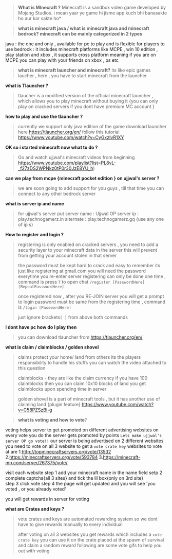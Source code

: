 > **What is MInecraft ?**
Minecraft is a sandbox video game developed by Mojang Studios.
i mean yaar ye game hi jisme app kuch bhi banasakte ho aur kar sakte ho*

> **what is minecraft java / what is minecraft java and minecraft bedrock?
 minecraft can be mainly categorized in 2 types**

 java : the one and only , available for pc to play and is flexible for players to use
 bedrock :  it includes minecraft platforms like MCPE , win 10 edition , play station and xbox , it supports cross platform meaning if you are on MCPE you can play with your friends on xbox , ps etc

> **what is minecraft launcher and minecraft?**
its like epic games laucher ,
here , you have to start minecraft from the launcher

**what is Tlauncher ?**
> tlaucher is a modified version of the official minecraft launcher , which allows you to play minecraft without buying it {you can only play on cracked servers if you dont have premium MC account }

**how to play and use the tlauncher ?**
> currently we support only java edition of the game
> download launcher here https://tlauncher.org/en/
> follow this tutorial 
> https://www.youtube.com/watch?v=CyGxzIvR1XY

**OK so i started minecraft now what to do ?**
> Go and watch ujjwal's minecraft videos from beginning 
> https://www.youtube.com/playlist?list=PL8vL-_f27zDS2WPNkz0tP0r30JzE8YU_h)


**can we play from mcpe {minecraft pocket edition } on ujjwal's server ?**
> we are soon going to add support for you guys , till that time you can connect to any other bedrock server

**what is server ip and name**
> for ujjwal's server put 
> server name : Ujjwal OP
> server ip : play.technogamerz.in
> alternate : play.technogamerz.gq {use any one of ip s}

**How to register and login ?** 
> registering is only enabled on cracked servers , 
> you need to add a security layer to your minecraft data in the server 
> this will prevent from getting your account stolen in that server
> 
> the password must be kept hard to crack and easy to remember 
> its just like registering at gmail.com
> you will need the password everytime you re-enter server 
> registering can only be done one time , command is 
> press `T` to open chat
> `/register [PasswordHere] [RepeatPasswordHere]` 
> 
> once registered now , after you RE-JOIN server you will get a prompt to login 
> password must be same from the registering time , command is
> `/login [PasswordHere]`
> 
> just ignore brackets`[ ]` from above both commands

__**I dont have pc how do I play then**__
> you can download tlauncher from https://tlauncher.org/en/

**what is claim / claimblocks / golden shovel**
> claims protect your home/ land from others 
> its the players responsibility to handle his stuffs
> you can watch the video attached to this question 
> 
> claimblocks - they are like the claim currency 
> if you have 100 claimblocks then you can claim 10x10 blocks of land 
> you get claimblocks upon spending time in server
> 
> golden shovel is a part of minecraft tools , but it has another use of claiming land {plugin feature}
> https://www.youtube.com/watch?v=C58PZSzBi-g

> **what is voting and how to vote**?

voting helps server to get promoted on different advertising websites 
on every vote you do the server gets promoted by points
`Lets make ujjwal's server OP go vote!!`
our server is being advertised on 2 different websites 
you need to vote on all 3 website to get a `vote crate key`
websites to vote at are
 1.http://topminecraftservers.org/vote/13532 
2.https://minecraftservers.org/vote/593784 
3.https://minecraft-mp.com/server/267375/vote/

visit each website
step 1 add your minecraft name in the name field 
setp 2 complete captcha{all 3 sites} and tick the lil box{only on 3rd site}  
step 3 click vote
step 4 the page will get updated and you will see 'you voted , or you already voted'

you will get rewards in server for voting

**what are Crates and keys ?**
> vote crates and keys are automated rewarding system so we dont have to give rewards manually to every individual 
> 
> after voting on all 3 websites you get rewards which includes a `vote crate key` you can use it on the crate placed at the spawn of survival and claim a random reward
> following are some vote gifs to help you out with voting













